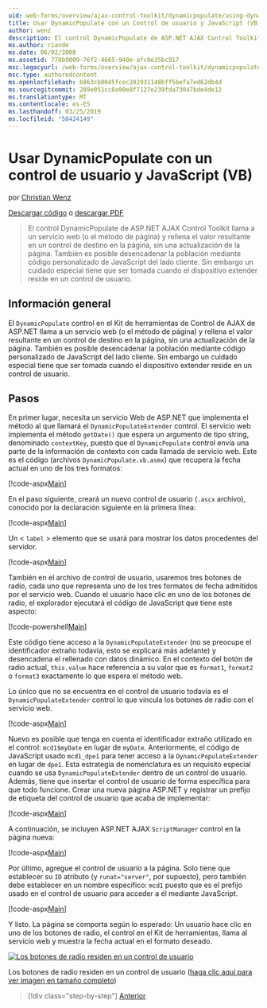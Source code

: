 ```yaml
---
uid: web-forms/overview/ajax-control-toolkit/dynamicpopulate/using-dynamicpopulate-with-a-user-control-and-javascript-vb
title: Usar DynamicPopulate con un Control de usuario y JavaScript (VB) | Microsoft Docs
author: wenz
description: El control DynamicPopulate de ASP.NET AJAX Control Toolkit llama a un servicio web (o el método de página) y rellena el valor resultante en un control de destino de t...
ms.author: riande
ms.date: 06/02/2008
ms.assetid: 778b9009-76f2-4665-940e-afc0e35bc917
msc.legacyurl: /web-forms/overview/ajax-control-toolkit/dynamicpopulate/using-dynamicpopulate-with-a-user-control-and-javascript-vb
msc.type: authoredcontent
ms.openlocfilehash: b863cb0045fcec202931148bff5befa7ed62db4d
ms.sourcegitcommit: 289e051cc8a90e8f7127e239fda73047bde4de12
ms.translationtype: MT
ms.contentlocale: es-ES
ms.lasthandoff: 03/25/2019
ms.locfileid: "58424149"
---
```

<a name="using-dynamicpopulate-with-a-user-control-and-javascript-vb"></a>Usar DynamicPopulate con un control de usuario y JavaScript (VB)
====================
por [Christian Wenz](https://github.com/wenz)

[Descargar código](http://download.microsoft.com/download/d/8/f/d8f2f6f9-1b7c-46ad-9252-e1fc81bdea3e/dynamicpopulate2.vb.zip) o [descargar PDF](http://download.microsoft.com/download/b/6/a/b6ae89ee-df69-4c87-9bfb-ad1eb2b23373/dynamicpopulate2VB.pdf)

> El control DynamicPopulate de ASP.NET AJAX Control Toolkit llama a un servicio web (o el método de página) y rellena el valor resultante en un control de destino en la página, sin una actualización de la página. También es posible desencadenar la población mediante código personalizado de JavaScript del lado cliente. Sin embargo un cuidado especial tiene que ser tomada cuando el dispositivo extender reside en un control de usuario.


## <a name="overview"></a>Información general

El `DynamicPopulate` control en el Kit de herramientas de Control de AJAX de ASP.NET llama a un servicio web (o el método de página) y rellena el valor resultante en un control de destino en la página, sin una actualización de la página. También es posible desencadenar la población mediante código personalizado de JavaScript del lado cliente. Sin embargo un cuidado especial tiene que ser tomada cuando el dispositivo extender reside en un control de usuario.

## <a name="steps"></a>Pasos

En primer lugar, necesita un servicio Web de ASP.NET que implementa el método al que llamará el `DynamicPopulateExtender` control. El servicio web implementa el método `getDate()` que espera un argumento de tipo string, denominado `contextKey`, puesto que el `DynamicPopulate` control envía una parte de la información de contexto con cada llamada de servicio web. Este es el código (archivos `DynamicPopulate.vb.asmx`) que recupera la fecha actual en uno de los tres formatos:

[!code-aspx[Main](using-dynamicpopulate-with-a-user-control-and-javascript-vb/samples/sample1.aspx)]

En el paso siguiente, creará un nuevo control de usuario (`.ascx` archivo), conocido por la declaración siguiente en la primera línea:

[!code-aspx[Main](using-dynamicpopulate-with-a-user-control-and-javascript-vb/samples/sample2.aspx)]

Un &lt; `label` &gt; elemento que se usará para mostrar los datos procedentes del servidor.

[!code-aspx[Main](using-dynamicpopulate-with-a-user-control-and-javascript-vb/samples/sample3.aspx)]

También en el archivo de control de usuario, usaremos tres botones de radio, cada uno que representa uno de los tres formatos de fecha admitidos por el servicio web. Cuando el usuario hace clic en uno de los botones de radio, el explorador ejecutará el código de JavaScript que tiene este aspecto:

[!code-powershell[Main](using-dynamicpopulate-with-a-user-control-and-javascript-vb/samples/sample4.ps1)]

Este código tiene acceso a la `DynamicPopulateExtender` (no se preocupe el identificador extraño todavía, esto se explicará más adelante) y desencadena el rellenado con datos dinámico. En el contexto del botón de radio actual, `this.value` hace referencia a su valor que es `format1`, `format2` o `format3` exactamente lo que espera el método web.

Lo único que no se encuentra en el control de usuario todavía es el `DynamicPopulateExtender` control lo que vincula los botones de radio con el servicio web.

[!code-aspx[Main](using-dynamicpopulate-with-a-user-control-and-javascript-vb/samples/sample5.aspx)]

Nuevo es posible que tenga en cuenta el identificador extraño utilizado en el control: `mcd1$myDate` en lugar de `myDate`. Anteriormente, el código de JavaScript usado `mcd1_dpe1` para tener acceso a la `DynamicPopulateExtender` en lugar de `dpe1`. Esta estrategia de nomenclatura es un requisito especial cuando se usa `DynamicPopulateExtender` dentro de un control de usuario. Además, tiene que insertar el control de usuario de forma específica para que todo funcione. Crear una nueva página ASP.NET y registrar un prefijo de etiqueta del control de usuario que acaba de implementar:

[!code-aspx[Main](using-dynamicpopulate-with-a-user-control-and-javascript-vb/samples/sample6.aspx)]

A continuación, se incluyen ASP.NET AJAX `ScriptManager` control en la página nueva:

[!code-aspx[Main](using-dynamicpopulate-with-a-user-control-and-javascript-vb/samples/sample7.aspx)]

Por último, agregue el control de usuario a la página. Solo tiene que establecer su `ID` atributo (y `runat="server"`, por supuesto), pero también debe establecer en un nombre específico: `mcd1` puesto que es el prefijo usado en el control de usuario para acceder a él mediante JavaScript.

[!code-aspx[Main](using-dynamicpopulate-with-a-user-control-and-javascript-vb/samples/sample8.aspx)]

Y listo. La página se comporta según lo esperado: Un usuario hace clic en uno de los botones de radio, el control en el Kit de herramientas, llama al servicio web y muestra la fecha actual en el formato deseado.


[![Los botones de radio residen en un control de usuario](using-dynamicpopulate-with-a-user-control-and-javascript-vb/_static/image2.png)](using-dynamicpopulate-with-a-user-control-and-javascript-vb/_static/image1.png)

Los botones de radio residen en un control de usuario ([haga clic aquí para ver imagen en tamaño completo](using-dynamicpopulate-with-a-user-control-and-javascript-vb/_static/image3.png))

> [!div class="step-by-step"]
> [Anterior](dynamically-populating-a-control-using-javascript-code-vb.md)
